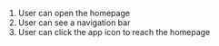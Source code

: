 1. User can open the homepage
2. User can see a navigation bar
3. User can click the app icon to reach the homepage